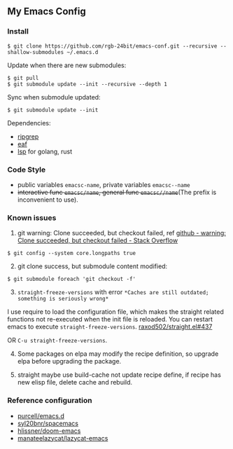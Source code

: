 ## My Emacs Config ##

### Install

```
$ git clone https://github.com/rgb-24bit/emacs-conf.git --recursive --shallow-submodules ~/.emacs.d
```

Update when there are new submodules:
```
$ git pull
$ git submodule update --init --recursive --depth 1
```

Sync when submodule updated:
```
$ git submodule update --init
```

Dependencies:
+ [ripgrep](https://github.com/BurntSushi/ripgrep)
+ [eaf](https://github.com/manateelazycat/emacs-application-framework)
+ [lsp](https://microsoft.github.io/language-server-protocol/) for golang, rust

### Code Style

+ public variables `emacsc-name`, private variables `emacsc--name`
+ ~~interactive func `emacsc/name`, general func `emacsc//name`~~(The prefix is inconvenient to use).

### Known issues

1. git warning: Clone succeeded, but checkout failed, ref [github - warning: Clone succeeded, but checkout failed - Stack Overflow](https://stackoverflow.com/questions/39542177/warning-clone-succeeded-but-checkout-failed)
```
$ git config --system core.longpaths true
```

2. git clone success, but submodule content modified:
```
$ git submodule foreach 'git checkout -f'
```

3. `straight-freeze-versions` with error `*Caches are still outdated; something is seriously wrong*`

I use require to load the configuration file, which makes the straight related functions not re-executed when the init file is reloaded.
You can restart emacs to execute `straight-freeze-versions`. [raxod502/straight.el#437](https://github.com/raxod502/straight.el/issues/437)

OR `C-u straight-freeze-versions`.

4. Some packages on elpa may modify the recipe definition, so upgrade elpa before upgrading the package.

5. straight maybe use build-cache not update recipe define, if recipe has new elisp file, delete cache and rebuild.

### Reference configuration

+ [purcell/emacs.d](https://github.com/purcell/emacs.d)
+ [syl20bnr/spacemacs](https://github.com/syl20bnr/spacemacs)
+ [hlissner/doom-emacs](https://github.com/hlissner/doom-emacs)
+ [manateelazycat/lazycat-emacs](https://github.com/manateelazycat/lazycat-emacs)
